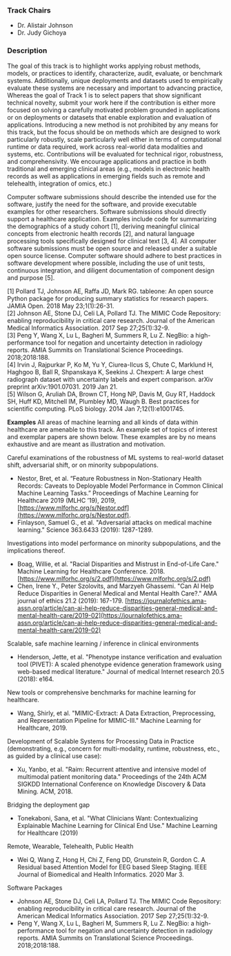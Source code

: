 ### Track Chairs
- Dr. Alistair Johnson
- Dr. Judy Gichoya

### Description
The goal of this track is to highlight works applying robust methods, models, or practices to identify, characterize, audit, evaluate, or benchmark systems. Additionally, unique deployments and datasets used to empirically evaluate these systems are necessary and important to advancing practice, Whereas the goal of Track 1 is to select papers that show significant technical novelty, submit your work here if the contribution is either more focused on solving a carefully motivated problem grounded in applications or on deployments or datasets that enable exploration and evaluation of applications. Introducing a new method is not prohibited by any means for this track, but the focus should be on methods which are designed to work particularly robustly, scale particularly well either in terms of computational runtime or data required, work across real-world data modalities and systems, etc. Contributions will be evaluated for technical rigor, robustness, and comprehensivity. We encourage applications and practice in both traditional and emerging clinical areas (e.g., models in electronic health records as well as applications in emerging fields such as remote and telehealth, integration of omics, etc.)

Computer software submissions should describe the intended use for the software, justify the need for the software, and provide executable examples for other researchers. Software submissions should directly support a healthcare application. Examples include code for summarizing the demographics of a study cohort [1], deriving meaningful clinical concepts from electronic health records [2], and natural language processing tools specifically designed for clinical text [3, 4]. All computer software submissions must be open source and released under a suitable open source license. Computer software should adhere to best practices in software development where possible, including the use of unit tests, continuous integration, and diligent documentation of component design and purpose [5].

[1] Pollard TJ, Johnson AE, Raffa JD, Mark RG. tableone: An open source Python package for producing summary statistics for research papers. JAMIA Open. 2018 May 23;1(1):26-31. <br />
[2] Johnson AE, Stone DJ, Celi LA, Pollard TJ. The MIMIC Code Repository: enabling reproducibility in critical care research. Journal of the American Medical Informatics Association. 2017 Sep 27;25(1):32-9. <br />
[3] Peng Y, Wang X, Lu L, Bagheri M, Summers R, Lu Z. NegBio: a high-performance tool for negation and uncertainty detection in radiology reports. AMIA Summits on Translational Science Proceedings. 2018;2018:188. <br />
[4] Irvin J, Rajpurkar P, Ko M, Yu Y, Ciurea-Ilcus S, Chute C, Marklund H, Haghgoo B, Ball R, Shpanskaya K, Seekins J. Chexpert: A large chest radiograph dataset with uncertainty labels and expert comparison. arXiv preprint arXiv:1901.07031. 2019 Jan 21. <br />
[5] Wilson G, Aruliah DA, Brown CT, Hong NP, Davis M, Guy RT, Haddock SH, Huff KD, Mitchell IM, Plumbley MD, Waugh B. Best practices for scientific computing. PLoS biology. 2014 Jan 7;12(1):e1001745. <br />


<!-- ### Areas of Interest
All areas of machine learning and all types of data within healthcare are relevant to this track. An example set of topics of interest and exemplar papers are shown below. These examples are by no means exhaustive and are meant as illustration and motivation. Submit your work here if the contribution is one of the following:

1. Focused on solving a carefully motivated problem grounded in an application,
2. Focused on a deployment of a system.
3. Describes data or software packages.

Introducing a new method is not prohibited by any means for this track, but the focus should be on methods which are designed to work in a robust manner in real-world applications (e.g., fail gracefully in practice), work that highlights approaches that scale particularly well either in terms of computational efficiency or data required, and work that succeeds across real-world data modalities and systems. In other words, we want compelling demonstrations of systems that address real world problems in healthcare.These include careful examinations of ML systems on real-world data, comparison of performance in cohort analysis, challenges in application development, tools for dataset shift, adversarial shift, personalization, and models on remote and wearable health.

This track also welcomes submissions of significant computer software which support healthcare research and applications. Submissions should describe the intended use for the software, justify the need for the software, provide executable examples for other researchers, and adhere to best practices in software development where possible, including the use of unit tests, continuous integration, and diligent documentation of component design and purpose. Software submissions should directly support a healthcare application. All computer software submissions must be open source and released under a suitable open source license. -->

**Examples**
All areas of machine learning and all kinds of data within healthcare are amenable to this track. An example set of topics of interest and exemplar papers are shown below. These examples are by no means exhaustive and are meant as illustration and motivation.


Careful examinations of the robustness of ML systems to real-world dataset shift, adversarial shift, or on minority subpopulations.

* Nestor, Bret, et al. “Feature Robustness in Non-Stationary Health Records: Caveats to Deployable Model Performance in Common Clinical Machine Learning Tasks.” Proceedings of Machine Learning for Healthcare 2019 (MLHC ’19), 2019, [https://www.mlforhc.org/s/Nestor.pdf](https://www.mlforhc.org/s/Nestor.pdf).
* Finlayson, Samuel G., et al. "Adversarial attacks on medical machine learning." Science 363.6433 (2019): 1287-1289.

Investigations into model performance on minority subpopulations, and the implications thereof.

* Boag, Willie, et al. "Racial Disparities and Mistrust in End-of-Life Care." Machine Learning for Healthcare Conference. 2018. [https://www.mlforhc.org/s/2.pdf](https://www.mlforhc.org/s/2.pdf)
* Chen, Irene Y., Peter Szolovits, and Marzyeh Ghassemi. "Can AI Help Reduce Disparities in General Medical and Mental Health Care?." AMA journal of ethics 21.2 (2019): 167-179. [https://journalofethics.ama-assn.org/article/can-ai-help-reduce-disparities-general-medical-and-mental-health-care/2019-02](https://journalofethics.ama-assn.org/article/can-ai-help-reduce-disparities-general-medical-and-mental-health-care/2019-02)

Scalable, safe machine learning / inference in clinical environments

* Henderson, Jette, et al. "Phenotype instance verification and evaluation tool (PIVET): A scaled phenotype evidence generation framework using web-based medical literature." Journal of medical Internet research 20.5 (2018): e164.

New tools or comprehensive benchmarks for machine learning for healthcare.

* Wang, Shirly, et al. "MIMIC-Extract: A Data Extraction, Preprocessing, and Representation Pipeline for MIMIC-III." Machine Learning for Healthcare, 2019.

Development of Scalable Systems for Processing Data in Practice (demonstrating, e.g., concern for multi-modality, runtime, robustness, etc., as guided by a clinical use case):

* Xu, Yanbo, et al. "Raim: Recurrent attentive and intensive model of multimodal patient monitoring data." Proceedings of the 24th ACM SIGKDD International Conference on Knowledge Discovery & Data Mining. ACM, 2018.

Bridging the deployment gap

* Tonekaboni, Sana, et al. "What Clinicians Want: Contextualizing Explainable Machine Learning for Clinical End Use." Machine Learning for Healthcare (2019)

Remote, Wearable, Telehealth, Public Health

* Wei Q, Wang Z, Hong H, Chi Z, Feng DD, Grunstein R, Gordon C. A Residual based Attention Model for EEG based Sleep Staging. IEEE Journal of Biomedical and Health Informatics. 2020 Mar 3.

Software Packages

<!-- * Pollard TJ, Johnson AE, Raffa JD, Mark RG. tableone: An open source Python package for producing summary statistics for research papers. JAMIA Open. 2018 May 23;1(1):26-31. -->
* Johnson AE, Stone DJ, Celi LA, Pollard TJ. The MIMIC Code Repository: enabling reproducibility in critical care research. Journal of the American Medical Informatics Association. 2017 Sep 27;25(1):32-9.
* Peng Y, Wang X, Lu L, Bagheri M, Summers R, Lu Z. NegBio: a high-performance tool for negation and uncertainty detection in radiology reports. AMIA Summits on Translational Science Proceedings. 2018;2018:188.
